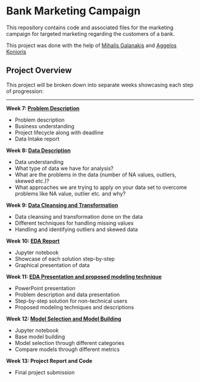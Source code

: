 # Bank Marketing Campaign

This repository contains code and associated files for the marketing campaign for targeted marketing regarding the
customers of a bank.

This project was done with the help of [Mihalis Galanakis](https://github.com/mihalis2412) and [Aggelos Konioris](https://github.com/AGGELOS-KONIORIS)

## Project Overview

This project will be broken down into separate weeks showcasing each step of progression:

---

**Week 7: [Problem Description](https://github.com/gmoysiad/bank_marketing_campaign/tree/main/Week%207%20Deliverables)**
* Problem description
* Business understanding
* Project lifecycle along with deadline
* Data Intake report

**Week 8: [Data Description](https://github.com/gmoysiad/bank_marketing_campaign/tree/main/Week%208%20Deliverables)**
* Data understanding
* What type of data we have for analysis?
* What are the problems in the data (number of NA values, outliers, skewed etc.)?
* What approaches we are trying to apply on your data set to overcome problems like NA value, outlier etc. and why?

**Week 9: [Data Cleansing and Transformation](https://github.com/gmoysiad/bank_marketing_campaign/tree/main/Week%209%20Deliverables)**
* Data cleansing and transformation done on the data
* Different techniques for handling missing values
* Handling and identifying outliers and skewed data

**Week 10: [EDA Report](https://github.com/gmoysiad/bank_marketing_campaign/tree/main/Week%2010%20Deliverables)**
* Jupyter notebook
* Showcase of each solution step-by-step
* Graphical presentation of data

**Week 11: [EDA Presentation and proposed modeling technique](https://github.com/gmoysiad/bank_marketing_campaign/tree/main/Week%2011%20Deliverables)**
* PowerPoint presentation
* Problem description and data presentation 
* Step-by-step solution for non-technical users
* Proposed modeling techniques and descriptions

**Week 12: [Model Selection and Model Building](https://github.com/gmoysiad/bank_marketing_campaign/tree/main/Week%2012%20Deliverables)**
* Jupyter notebook
* Base model building
* Model selection through different categories
* Compare models through different metrics

**Week 13: Project Report and Code**
* Final project submission
